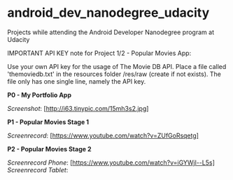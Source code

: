 # android_dev_nanodegree_udacity
Projects while attending the Android Developer Nanodegree program at Udacity

IMPORTANT API KEY note for Project 1/2 - Popular Movies App:

Use your own API key for the usage of The Movie DB API. Place a file called 'themoviedb.txt' in the
resources folder /res/raw (create if not exists). The file only has one single line, namely the API key.

**P0 - My Portfolio App**

*Screenshot*: [http://i63.tinypic.com/15mh3s2.jpg]

**P1 - Popular Movies Stage 1**

*Screenrecord*: [https://www.youtube.com/watch?v=ZUfGoRsqetg]
    
**P2 - Popular Movies Stage 2**

*Screenrecord Phone*: [https://www.youtube.com/watch?v=iGYWjl--L5s]
*Screenrecord Tablet*: 

